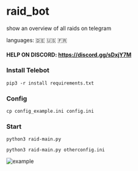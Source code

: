 # raid_bot
show an overview of all raids on telegram

languages:  :de:  :us:  :fr:

#### HELP ON DISCORD: https://discord.gg/sDxjY7M

### Install Telebot

`pip3 -r install requirements.txt`

### Config
`cp config_example.ini config.ini`

### Start
`python3 raid-main.py`

`python3 raid-main.py otherconfig.ini`

![example](https://raw.githubusercontent.com/Micha854/raid_bot/master/example.png)
